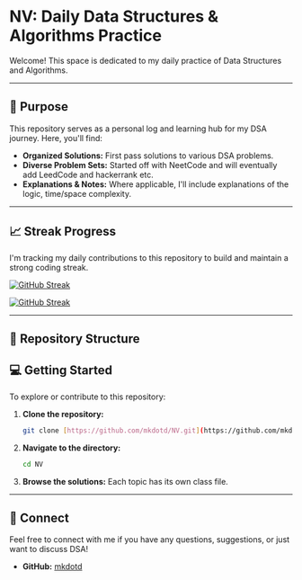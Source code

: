# NV: Daily Data Structures & Algorithms Practice

Welcome! This space is dedicated to my daily practice of Data Structures and Algorithms. 

---

## 🚀 Purpose

This repository serves as a personal log and learning hub for my DSA journey. Here, you'll find:

* **Organized Solutions:** First pass solutions to various DSA problems.
* **Diverse Problem Sets:** Started off with NeetCode and will eventually add LeedCode and hackerrank etc.
* **Explanations & Notes:** Where applicable, I'll include explanations of the logic, time/space complexity.

---

## 📈 Streak Progress

I'm tracking my daily contributions to this repository to build and maintain a strong coding streak.

[![GitHub Streak](https://streak-stats.demolab.com?user=mkdotd&theme=dark&hide_border=true)](https://git.io/streak-stats)

<p>
  <a href="https://git.io/streak-stats"><img src="https://streak-stats.demolab.com?user=mkdotd&theme=dark&hide_border=true" alt="GitHub Streak" /></a>
</p>

---

## 📂 Repository Structure 


## 💻 Getting Started

To explore or contribute to this repository:

1.  **Clone the repository:**
    ```bash
    git clone [https://github.com/mkdotd/NV.git](https://github.com/mkdotd/NV.git)
    ```
2.  **Navigate to the directory:**
    ```bash
    cd NV
    ```
3.  **Browse the solutions:** Each topic has its own class file. 

---

## 👋 Connect

Feel free to connect with me if you have any questions, suggestions, or just want to discuss DSA!

* **GitHub:** [mkdotd](https://github.com/mkdotd)
